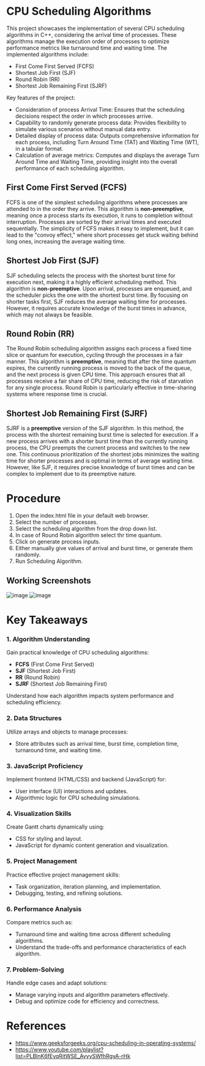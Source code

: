 # CPU Scheduling Algorithms

This project showcases the implementation of several CPU scheduling algorithms in C++, considering the arrival time of processes. These algorithms manage the execution order of processes to optimize performance metrics like turnaround time and waiting time. The implemented algorithms include:

* First Come First Served (FCFS)
* Shortest Job First (SJF)
* Round Robin (RR)
* Shortest Job Remaining First (SJRF)

Key features of the project:

- Consideration of process Arrival Time: Ensures that the scheduling decisions respect the order in which processes arrive.
- Capability to randomly generate process data: Provides flexibility to simulate various scenarios without manual data entry.
- Detailed display of process data: Outputs comprehensive information for each process, including Turn Around Time (TAT) and Waiting Time (WT), in a tabular format.
- Calculation of average metrics: Computes and displays the average Turn Around Time and Waiting Time, providing insight into the overall performance of each scheduling algorithm.

## First Come First Served (FCFS)

FCFS is one of the simplest scheduling algorithms where processes are attended to in the order they arrive. This algorithm is **non-preemptive**, meaning once a process starts its execution, it runs to completion without interruption. Processes are sorted by their arrival times and executed sequentially. The simplicity of FCFS makes it easy to implement, but it can lead to the "convoy effect," where short processes get stuck waiting behind long ones, increasing the average waiting time.

## Shortest Job First (SJF)

SJF scheduling selects the process with the shortest burst time for execution next, making it a highly efficient scheduling method. This algorithm is **non-preemptive**. Upon arrival, processes are enqueued, and the scheduler picks the one with the shortest burst time. By focusing on shorter tasks first, SJF reduces the average waiting time for processes. However, it requires accurate knowledge of the burst times in advance, which may not always be feasible.

## Round Robin (RR)

The Round Robin scheduling algorithm assigns each process a fixed time slice or quantum for execution, cycling through the processes in a fair manner. This algorithm is **preemptive**, meaning that after the time quantum expires, the currently running process is moved to the back of the queue, and the next process is given CPU time. This approach ensures that all processes receive a fair share of CPU time, reducing the risk of starvation for any single process. Round Robin is particularly effective in time-sharing systems where response time is crucial.

## Shortest Job Remaining First (SJRF)

SJRF is a **preemptive** version of the SJF algorithm. In this method, the process with the shortest remaining burst time is selected for execution. If a new process arrives with a shorter burst time than the currently running process, the CPU preempts the current process and switches to the new one. This continuous prioritization of the shortest jobs minimizes the waiting time for shorter processes and is optimal in terms of average waiting time. However, like SJF, it requires precise knowledge of burst times and can be complex to implement due to its preemptive nature.

# Procedure
1. Open the index.html file in your default web browser.
2. Select the number of processes.
3. Select the scheduling algorithm from the drop down list.
4. In case of Round Robin algorithm select thr time quantum.
5. Click on generate process inputs.
6. Either manually give values of arrival and burst time, or generate them randomly.
7. Run Scheduling Algorithm.

## Working Screenshots
![image](https://github.com/Albatross1811/CPU-Scheduling-Algorithms/assets/173333540/24233dd9-3b1a-45dd-8b69-d193739438f5)
![image](https://github.com/Albatross1811/CPU-Scheduling-Algorithms/assets/173333540/aceeea44-c686-4b81-99f2-230bc0e4676d)

# Key Takeaways

### 1. Algorithm Understanding
Gain practical knowledge of CPU scheduling algorithms:
- **FCFS** (First Come First Served)
- **SJF** (Shortest Job First)
- **RR** (Round Robin)
- **SJRF** (Shortest Job Remaining First)

Understand how each algorithm impacts system performance and scheduling efficiency.

### 2. Data Structures
Utilize arrays and objects to manage processes:
- Store attributes such as arrival time, burst time, completion time, turnaround time, and waiting time.

### 3. JavaScript Proficiency
Implement frontend (HTML/CSS) and backend (JavaScript) for:
- User interface (UI) interactions and updates.
- Algorithmic logic for CPU scheduling simulations.

### 4. Visualization Skills
Create Gantt charts dynamically using:
- CSS for styling and layout.
- JavaScript for dynamic content generation and visualization.

### 5. Project Management
Practice effective project management skills:
- Task organization, iteration planning, and implementation.
- Debugging, testing, and refining solutions.

### 6. Performance Analysis
Compare metrics such as:
- Turnaround time and waiting time across different scheduling algorithms.
- Understand the trade-offs and performance characteristics of each algorithm.

### 7. Problem-Solving
Handle edge cases and adapt solutions:
- Manage varying inputs and algorithm parameters effectively.
- Debug and optimize code for efficiency and correctness.
  
# References
  - https://www.geeksforgeeks.org/cpu-scheduling-in-operating-systems/
  - https://www.youtube.com/playlist?list=PLBlnK6fEyqRitWSE_AyyySWfhRgyA-rHk

